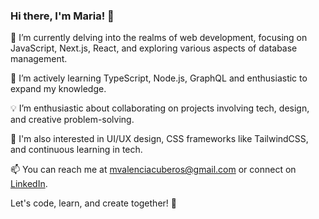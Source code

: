 ### Hi there, I'm Maria! 👋



🔭 I’m currently delving into the realms of web development, focusing on JavaScript, Next.js, React, and exploring various aspects of database management. 

🌱 I’m actively learning TypeScript, Node.js, GraphQL and enthusiastic to expand my knowledge.

💡 I’m enthusiastic about collaborating on projects involving tech, design, and creative problem-solving.

👀 I'm also interested in UI/UX design, CSS frameworks like TailwindCSS, and continuous learning in tech.

📫 You can reach me at [mvalenciacuberos@gmail.com](mailto:mvalenciacuberos@gmail.com) or connect on [LinkedIn](https://www.linkedin.com/in/maria-valencia-cuberos/).

Let's code, learn, and create together! 🚀
